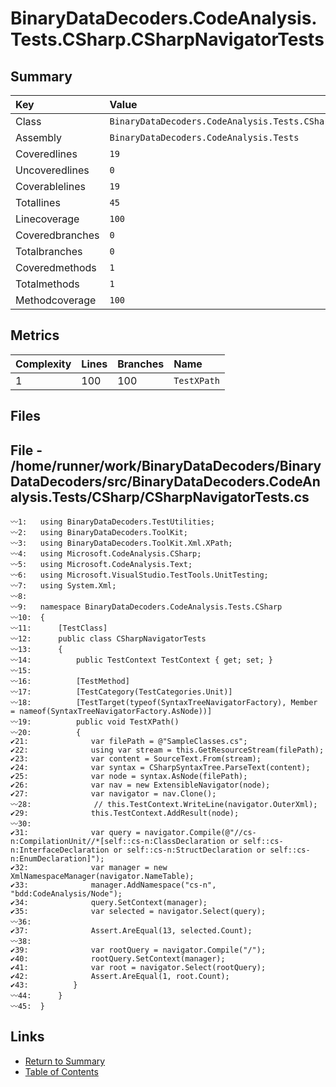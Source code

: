 ﻿# BinaryDataDecoders.CodeAnalysis.Tests.CSharp.CSharpNavigatorTests

## Summary

| Key             | Value                                                               |
| :-------------- | :------------------------------------------------------------------ |
| Class           | `BinaryDataDecoders.CodeAnalysis.Tests.CSharp.CSharpNavigatorTests` |
| Assembly        | `BinaryDataDecoders.CodeAnalysis.Tests`                             |
| Coveredlines    | `19`                                                                |
| Uncoveredlines  | `0`                                                                 |
| Coverablelines  | `19`                                                                |
| Totallines      | `45`                                                                |
| Linecoverage    | `100`                                                               |
| Coveredbranches | `0`                                                                 |
| Totalbranches   | `0`                                                                 |
| Coveredmethods  | `1`                                                                 |
| Totalmethods    | `1`                                                                 |
| Methodcoverage  | `100`                                                               |

## Metrics

| Complexity | Lines | Branches | Name        |
| :--------- | :---- | :------- | :---------- |
| 1          | 100   | 100      | `TestXPath` |

## Files

## File - /home/runner/work/BinaryDataDecoders/BinaryDataDecoders/src/BinaryDataDecoders.CodeAnalysis.Tests/CSharp/CSharpNavigatorTests.cs

```CSharp
〰1:   using BinaryDataDecoders.TestUtilities;
〰2:   using BinaryDataDecoders.ToolKit;
〰3:   using BinaryDataDecoders.ToolKit.Xml.XPath;
〰4:   using Microsoft.CodeAnalysis.CSharp;
〰5:   using Microsoft.CodeAnalysis.Text;
〰6:   using Microsoft.VisualStudio.TestTools.UnitTesting;
〰7:   using System.Xml;
〰8:   
〰9:   namespace BinaryDataDecoders.CodeAnalysis.Tests.CSharp
〰10:  {
〰11:      [TestClass]
〰12:      public class CSharpNavigatorTests
〰13:      {
〰14:          public TestContext TestContext { get; set; }
〰15:  
〰16:          [TestMethod]
〰17:          [TestCategory(TestCategories.Unit)]
〰18:          [TestTarget(typeof(SyntaxTreeNavigatorFactory), Member = nameof(SyntaxTreeNavigatorFactory.AsNode))]
〰19:          public void TestXPath()
〰20:          {
✔21:              var filePath = @"SampleClasses.cs";
✔22:              using var stream = this.GetResourceStream(filePath);
✔23:              var content = SourceText.From(stream);
✔24:              var syntax = CSharpSyntaxTree.ParseText(content);
✔25:              var node = syntax.AsNode(filePath);
✔26:              var nav = new ExtensibleNavigator(node);
✔27:              var navigator = nav.Clone();
〰28:              // this.TestContext.WriteLine(navigator.OuterXml);
✔29:              this.TestContext.AddResult(node);
〰30:  
✔31:              var query = navigator.Compile(@"//cs-n:CompilationUnit//*[self::cs-n:ClassDeclaration or self::cs-n:InterfaceDeclaration or self::cs-n:StructDeclaration or self::cs-n:EnumDeclaration]");
✔32:              var manager = new XmlNamespaceManager(navigator.NameTable);
✔33:              manager.AddNamespace("cs-n", "bdd:CodeAnalysis/Node");
✔34:              query.SetContext(manager);
✔35:              var selected = navigator.Select(query);
〰36:  
✔37:              Assert.AreEqual(13, selected.Count);
〰38:  
✔39:              var rootQuery = navigator.Compile("/");
✔40:              rootQuery.SetContext(manager);
✔41:              var root = navigator.Select(rootQuery);
✔42:              Assert.AreEqual(1, root.Count);
✔43:          }
〰44:      }
〰45:  }
```

## Links

* [Return to Summary](Summary.md)
* [Table of Contents](../TOC.md)

